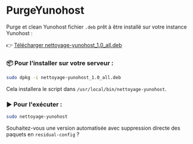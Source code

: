 # PurgeYunohost
Purge et clean Yunohost
fichier `.deb` prêt à être installé sur votre instance Yunohost :

👉 [Télécharger nettoyage-yunohost\_1.0\_all.deb](sandbox:/mnt/data/nettoyage-yunohost_1.0_all.deb)

### 📦 Pour l’installer sur votre serveur :

```bash
sudo dpkg -i nettoyage-yunohost_1.0_all.deb
```

Cela installera le script dans `/usr/local/bin/nettoyage-yunohost`.

### ▶️ Pour l'exécuter :

```bash
sudo nettoyage-yunohost
```

Souhaitez-vous une version automatisée avec suppression directe des paquets en `residual-config` ?
